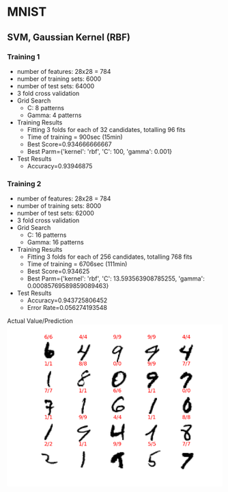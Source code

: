 # MNIST
## SVM, Gaussian Kernel (RBF)
### Training 1
* number of features: 28x28 = 784
* number of training sets: 6000
* number of test sets: 64000
* 3 fold cross validation
* Grid Search
  * C: 8 patterns
  * Gamma: 4 patterns
* Training Results
  * Fitting 3 folds for each of 32 candidates, totalling 96 fits
  * Time of training = 900sec (15min)
  * Best Score=0.934666666667
  * Best Parm={'kernel': 'rbf', 'C': 100, 'gamma': 0.001}
* Test Results
  * Accuracy=0.93946875

### Training 2
* number of features: 28x28 = 784
* number of training sets: 8000
* number of test sets: 62000
* 3 fold cross validation
* Grid Search
  * C: 16 patterns
  * Gamma: 16 patterns
* Training Results
  * Fitting 3 folds for each of 256 candidates, totalling 768 fits
  * Time of training = 6706sec (111min)
  * Best Score=0.934625
  * Best Parm={'kernel': 'rbf', 'C': 13.593563908785255, 'gamma': 0.00085769589859089463}
* Test Results
  * Accuracy=0.943725806452
  * Error Rate=0.056274193548

Actual Value/Prediction
![SVM_RBF](SVM_RBF.png)
